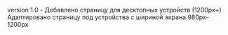 version 1.0 - Добавлено страницу для десктопных устройств (1200px+)
              Адаптировано страницу под устройства с шириной экрана 980px-1200px

